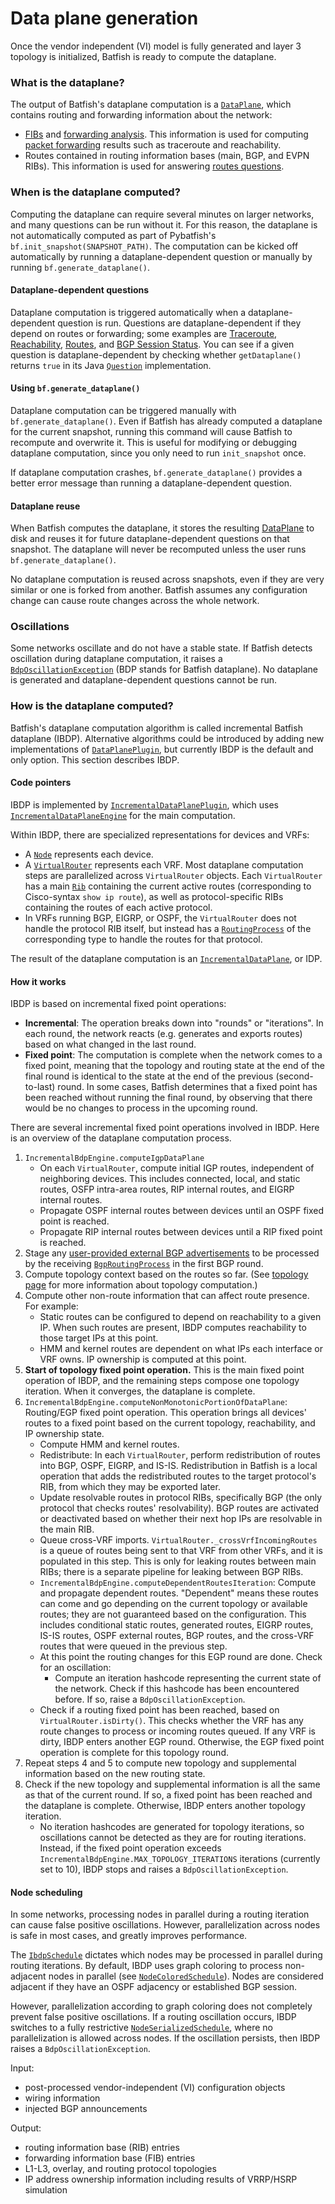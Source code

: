 # Data plane generation
Once the vendor independent (VI) model is fully generated and layer 3 topology is initialized, Batfish is ready to compute the dataplane.

### What is the dataplane?
The output of Batfish's dataplane computation is a [`DataPlane`](https://github.com/batfish/batfish/blob/master/projects/batfish-common-protocol/src/main/java/org/batfish/datamodel/DataPlane.java), which contains routing and forwarding information about the network:
* [FIBs](https://github.com/batfish/batfish/blob/master/projects/batfish-common-protocol/src/main/java/org/batfish/datamodel/Fib.java) and [forwarding analysis](https://github.com/batfish/batfish/blob/master/projects/batfish-common-protocol/src/main/java/org/batfish/datamodel/ForwardingAnalysis.java). This information is used for computing [packet forwarding](https://pybatfish.readthedocs.io/en/latest/notebooks/forwarding.html) results such as traceroute and reachability.
* Routes contained in routing information bases (main, BGP, and EVPN RIBs). This information is used for answering [routes questions](https://pybatfish.readthedocs.io/en/latest/notebooks/routingTables.html).

### When is the dataplane computed?
Computing the dataplane can require several minutes on larger networks, and many questions can be run without it. For this reason, the dataplane is not automatically computed as part of Pybatfish's `bf.init_snapshot(SNAPSHOT_PATH)`. The computation can be kicked off automatically by running a dataplane-dependent question or manually by running `bf.generate_dataplane()`.

#### Dataplane-dependent questions
Dataplane computation is triggered automatically when a dataplane-dependent question is run. Questions are dataplane-dependent if they depend on routes or forwarding; some examples are [Traceroute](https://pybatfish.readthedocs.io/en/latest/notebooks/forwarding.html#Traceroute), [Reachability](https://pybatfish.readthedocs.io/en/latest/notebooks/forwarding.html#Reachability), [Routes](https://pybatfish.readthedocs.io/en/latest/notebooks/routingTables.html#Routes), and [BGP Session Status](https://pybatfish.readthedocs.io/en/latest/notebooks/routingProtocols.html#BGP-Session-Status). You can see if a given question is dataplane-dependent by checking whether `getDataplane()` returns `true` in its Java [`Question`](https://github.com/batfish/batfish/blob/master/projects/batfish-common-protocol/src/main/java/org/batfish/datamodel/questions/Question.java) implementation.

#### Using `bf.generate_dataplane()`
Dataplane computation can be triggered manually with `bf.generate_dataplane()`. Even if Batfish has already computed a dataplane for the current snapshot, running this command will cause Batfish to recompute and overwrite it. This is useful for modifying or debugging dataplane computation, since you only need to run `init_snapshot` once.

If dataplane computation crashes, `bf.generate_dataplane()` provides a better error message than running a dataplane-dependent question.

#### Dataplane reuse
When Batfish computes the dataplane, it stores the resulting [DataPlane](https://github.com/batfish/batfish/blob/master/projects/batfish-common-protocol/src/main/java/org/batfish/datamodel/DataPlane.java) to disk and reuses it for future dataplane-dependent questions on that snapshot. The dataplane will never be recomputed unless the user runs `bf.generate_dataplane()`.

No dataplane computation is reused across snapshots, even if they are very similar or one is forked from another. Batfish assumes any configuration change can cause route changes across the whole network.

### Oscillations
Some networks oscillate and do not have a stable state. If Batfish detects oscillation during dataplane computation, it raises a [`BdpOscillationException`](https://github.com/batfish/batfish/blob/master/projects/batfish-common-protocol/src/main/java/org/batfish/common/BdpOscillationException.java) (BDP stands for Batfish dataplane). No dataplane is generated and dataplane-dependent questions cannot be run.

### How is the dataplane computed?
Batfish's dataplane computation algorithm is called incremental Batfish dataplane (IBDP). Alternative algorithms could be introduced by adding new implementations of [`DataPlanePlugin`](https://github.com/batfish/batfish/blob/master/projects/batfish-common-protocol/src/main/java/org/batfish/common/plugin/DataPlanePlugin.java), but currently IBDP is the default and only option. This section describes IBDP.

#### Code pointers
IBDP is implemented by [`IncrementalDataPlanePlugin`](https://github.com/batfish/batfish/blob/master/projects/batfish/src/main/java/org/batfish/dataplane/ibdp/IncrementalDataPlanePlugin.java), which uses [`IncrementalDataPlaneEngine`](https://github.com/batfish/batfish/blob/master/projects/batfish/src/main/java/org/batfish/dataplane/ibdp/IncrementalBdpEngine.java) for the main computation.

Within IBDP, there are specialized representations for devices and VRFs:
* A [`Node`](https://github.com/batfish/batfish/blob/master/projects/batfish/src/main/java/org/batfish/dataplane/ibdp/Node.java) represents each device.
* A [`VirtualRouter`](https://github.com/batfish/batfish/blob/master/projects/batfish/src/main/java/org/batfish/dataplane/ibdp/VirtualRouter.java) represents each VRF. Most dataplane computation steps are parallelized across `VirtualRouter` objects. Each `VirtualRouter` has a main [`Rib`](https://github.com/batfish/batfish/blob/master/projects/batfish/src/main/java/org/batfish/dataplane/rib/Rib.java) containing the current active routes (corresponding to Cisco-syntax `show ip route`), as well as protocol-specific RIBs containing the routes of each active protocol.
* In VRFs running BGP, EIGRP, or OSPF, the `VirtualRouter` does not handle the protocol RIB itself, but instead has a [`RoutingProcess`](https://github.com/batfish/batfish/blob/master/projects/batfish/src/main/java/org/batfish/dataplane/ibdp/RoutingProcess.java) of the corresponding type to handle the routes for that protocol.

The result of the dataplane computation is an [`IncrementalDataPlane`](https://github.com/batfish/batfish/blob/master/projects/batfish/src/main/java/org/batfish/dataplane/ibdp/IncrementalDataPlane.java), or IDP.

#### How it works
IBDP is based on incremental fixed point operations:
* **Incremental**: The operation breaks down into "rounds" or "iterations". In each round, the network reacts (e.g. generates and exports routes) based on what changed in the last round.
* **Fixed point**: The computation is complete when the network comes to a fixed point, meaning that the topology and routing state at the end of the final round is identical to the state at the end of the previous (second-to-last) round. In some cases, Batfish determines that a fixed point has been reached without running the final round, by observing that there would be no changes to process in the upcoming round.

There are several incremental fixed point operations involved in IBDP. Here is an overview of the dataplane computation process.
1. `IncrementalBdpEngine.computeIgpDataPlane`
   * On each `VirtualRouter`, compute initial IGP routes, independent of neighboring devices. This includes connected, local, and static routes, OSFP intra-area routes, RIP internal routes, and EIGRP internal routes.
   * Propagate OSPF internal routes between devices until an OSPF fixed point is reached.
   * Propagate RIP internal routes between devices until a RIP fixed point is reached.
1. Stage any [user-provided external BGP advertisements](https://pybatfish.readthedocs.io/en/latest/formats.html?highlight=external%20advertisements#external-bgp-announcements) to be processed by the receiving [`BgpRoutingProcess`](https://github.com/batfish/batfish/blob/master/projects/batfish/src/main/java/org/batfish/dataplane/ibdp/BgpRoutingProcess.java) in the first BGP round.
1. Compute topology context based on the routes so far. (See [topology page](topology.md) for more information about topology computation.)
1. Compute other non-route information that can affect route presence. For example:
   * Static routes can be configured to depend on reachability to a given IP. When such routes are present, IBDP computes reachability to those target IPs at this point.
   * HMM and kernel routes are dependent on what IPs each interface or VRF owns. IP ownership is computed at this point.
1. **Start of topology fixed point operation.** This is the main fixed point operation of IBDP, and the remaining steps compose one topology iteration. When it converges, the dataplane is complete.
1. `IncrementalBdpEngine.computeNonMonotonicPortionOfDataPlane`: Routing/EGP fixed point operation. This operation brings all devices' routes to a fixed point based on the current topology, reachability, and IP ownership state.
   * Compute HMM and kernel routes.
   * Redistribute: In each `VirtualRouter`, perform redistribution of routes into BGP, OSPF, EIGRP, and IS-IS. Redistribution in Batfish is a local operation that adds the redistributed routes to the target protocol's RIB, from which they may be exported later.
   * Update resolvable routes in protocol RIBs, specifically BGP (the only protocol that checks routes' resolvability). BGP routes are activated or deactivated based on whether their next hop IPs are resolvable in the main RIB.
   * Queue cross-VRF imports. `VirtualRouter._crossVrfIncomingRoutes` is a queue of routes being sent to that VRF from other VRFs, and it is populated in this step. This is only for leaking routes between main RIBs; there is a separate pipeline for leaking between BGP RIBs.
   * `IncrementalBdpEngine.computeDependentRoutesIteration`: Compute and propagate dependent routes. "Dependent" means these routes can come and go depending on the current topology or available routes; they are not guaranteed based on the configuration. This includes conditional static routes, generated routes, EIGRP routes, IS-IS routes, OSPF external routes, BGP routes, and the cross-VRF routes that were queued in the previous step.
   * At this point the routing changes for this EGP round are done. Check for an oscillation:
      * Compute an iteration hashcode representing the current state of the network. Check if this hashcode has been encountered before. If so, raise a `BdpOscillationException`.
   * Check if a routing fixed point has been reached, based on `VirtualRouter.isDirty()`. This checks whether the VRF has any route changes to process or incoming routes queued. If any VRF is dirty, IBDP enters another EGP round. Otherwise, the EGP fixed point operation is complete for this topology round.
1. Repeat steps 4 and 5 to compute new topology and supplemental information based on the new routing state.
1. Check if the new topology and supplemental information is all the same as that of the current round. If so, a fixed point has been reached and the dataplane is complete. Otherwise, IBDP enters another topology iteration.
   * No iteration hashcodes are generated for topology iterations, so oscillations cannot be detected as they are for routing iterations. Instead, if the fixed point operation exceeds `IncrementalBdpEngine.MAX_TOPOLOGY_ITERATIONS` iterations (currently set to 10), IBDP stops and raises a `BdpOscillationException`.

#### Node scheduling
In some networks, processing nodes in parallel during a routing iteration can cause false positive oscillations. However, parallelization across nodes is safe in most cases, and greatly improves performance.

The [`IbdpSchedule`](https://github.com/batfish/batfish/blob/master/projects/batfish/src/main/java/org/batfish/dataplane/ibdp/schedule/IbdpSchedule.java) dictates which nodes may be processed in parallel during routing iterations. By default, IBDP uses graph coloring to process non-adjacent nodes in parallel (see [`NodeColoredSchedule`](https://github.com/batfish/batfish/blob/master/projects/batfish/src/main/java/org/batfish/dataplane/ibdp/schedule/NodeColoredSchedule.java)). Nodes are considered adjacent if they have an OSPF adjacency or established BGP session.

However, parallelization according to graph coloring does not completely prevent false positive oscillations. If a routing oscillation occurs, IBDP switches to a fully restrictive [`NodeSerializedSchedule`](https://github.com/batfish/batfish/blob/master/projects/batfish/src/main/java/org/batfish/dataplane/ibdp/schedule/NodeSerializedSchedule.java), where no parallelization is allowed across nodes. If the oscillation persists, then IBDP raises a `BdpOscillationException`.

Input:

* post-processed vendor-independent (VI) configuration objects
* wiring information
* injected BGP announcements

Output:

* routing information base (RIB) entries
* forwarding information base (FIB) entries
* L1-L3, overlay, and routing protocol topologies
* IP address ownership information including results of VRRP/HSRP simulation

